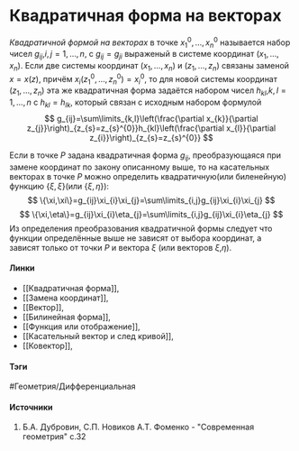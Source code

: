 # Квадратичная форма на векторах
*Квадратичной формой на векторах* в точке $x_{1}^{0},\dots,x_{n}^{0}$ называется набор чисел $g_{ij}$,$i,j=1,\dots,n$, с $g_{ij}=g_{ji}$ выраженый в системе координат $(x_{1},\dots,x_{n})$. Если две системы координат $(x_{1},\dots,x_{n})$ и $(z_{1},\dots,z_{n})$ связаны заменой $x=x(z)$, причём $x_{i}(z_{1}^{0},\dots,z_{n}^{0})=x_{i}^{0}$, то для новой системы координат $(z_{1},\dots,z_{n})$ эта же квадратичная форма задаётся набором чисел $h_{kl}$,$k,l=1,\dots,n$ c $h_{kl}=h_{lk}$, который связан с исходным набором формулой
$$
g_{ij}=\sum\limits_{k,l}\left(\frac{\partial x_{k}}{\partial z_{j}}\right)_{z_{s}=z_{s}^{0}}h_{kl}\left(\frac{\partial x_{l}}{\partial z_{i}}\right)_{z_{s}=z_{s}^{0}}
$$

Если в точке $P$ задана квадратичная форма $g_{ij}$, преобразующаяся при замене координат по закону описанному выше, то на касательных векторах в точке $P$ можно определить квадратичную(или биленейную) функцию $\{\xi,\xi\}$(или $\{\xi,\eta\}$):
$$
\{\xi,\xi\}=g_{ij}\xi_{i}\xi_{j}=\sum\limits_{i,j}g_{ij}\xi_{i}\xi_{j}
$$
$$
\{\xi,\eta\}=g_{ij}\xi_{i}\eta_{j}=\sum\limits_{i,j}g_{ij}\xi_{i}\eta_{j}
$$
Из определения преобразования квадратичной формы следует что функции определённые выше не зависят от выбора координат, а зависят только от точки $P$ и вектора $\xi$ (или векторов $\xi$,$\eta$).
#### Линки
- [[Квадратичная форма]],
- [[Замена координат]],
- [[Вектор]],
- [[Билинейная форма]],
- [[Функция или отображение]],
- [[Касательный вектор и след кривой]],
- [[Ковектор]],
#### Тэги
 #Геометрия/Дифференциальная 
#### Источники
1. Б.А. Дубровин, С.П. Новиков А.Т. Фоменко - "Современная геометрия" с.32